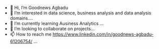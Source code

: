- 👋 Hi, I’m Goodnews Agbadu
- 👀 I’m interested in data science, business analysis and data analysis domains....
- 🌱 I’m currently learning Ausiness Analytics ...
- 💞️ I’m looking to collaborate on projects...
- 📫 How to reach me https://www.linkedin.com/in/goodnews-agbadu-61206754/ ...

<!---
Rancho135/Rancho135 is a ✨ special ✨ repository because its `README.md` (this file) appears on your GitHub profile.
You can click the Preview link to take a look at your changes.
--->
